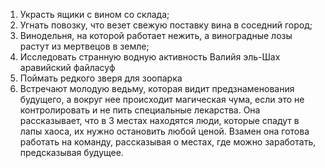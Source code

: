 1. Украсть ящики с вином со склада;
2. Угнать повозку, что везет свежую поставку вина в соседний город;
3. Винодельня, на которой работает нежить, а виноградные лозы растут из мертвецов в земле;
4. Исследовать странную водную активность Валийя эль-Шах аравийский файласуф
5. Поймать редкого зверя для зоопарка
6. Встречают молодую ведьму, которая видит предзнаменования будущего, а вокруг нее происходит магическая чума, если это не контролировать и не пить специальные лекарства. Она рассказывает, что в 3 местах находятся люди, которые спадут в лапы хаоса, их нужно остановить любой ценой. Взамен она готова работать на команду, рассказывая о местах, где можно заработать, предсказывая будущее.